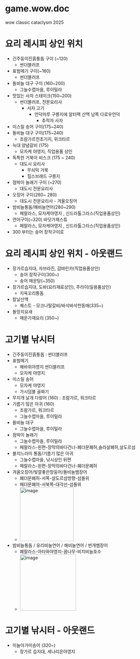 # game.wow.doc
wow classic cataclysm 2025


# 요리 레시피 상인 위치
+ 긴주둥이진흙퉁돔 구이 (~120)
  + 썬더블러프
+ 표범메기 구이(~160) 
  + 썬더블러프
+ 돌비늘 대구 구이 (160~200)
  + 그늘수렵마을, 루이밀라
+ 맛있는 사자 스테이크(150~200)
  + 썬더블러프, 전문요리사
    + 사자 고기
      + 언덕마루 구릉지에 알터랙 산맥 남쪽 다로우언덕
        +  추적자 사자
+ 미스릴 송어 구이(175~240)
+ 돌비늘 대구 구이(175~240)
  + 조람가르전초기지, 위크타르
+ 늑대 양념갈비 (175)
  + 모자케 야영지, 직업용품 상인
+ 독특한 거북이 비스크 (175 ~ 240)
  + 대도시 요리사
    + 무쇠턱 거북
     + 힐스브래드 구릉지
+ 점박이 놀래기 구이 (~270)
  + 대도시 전문요리사
+ 오징어 구이(260~ 280)
  + 대도시 전문요리사 - 겨울오징어
+ 밤비늘통돔/해비늘연어(280~290)
  + 페랄라스, 모자케야영지 , 신드라톨그라스(직업용품상인)
+ 연어구이(~320) 바닷가재스튜
  + 페랄라스, 모자케야영지 , 신드라톨그라스(직업용품상인)
+ 300 부터는 송어 장작구이로 

# 요리 레시피 상인 위치 - 아웃랜드
+ 장가르습지대, 자브라진, 감바린카(직업용품상인)
  + 송어 장작구이(300~)
  + 송어 매운탕(~350)
+ 장가르습지대, 도바(요리재료상인), 주라이(일용품상인)
  + 지옥꼬리통돔
+ 칼날산맥
  + 퀘스트 - 모크나탈갈비/바삭바삭천동매(335~)
+ 돌망치요새
  + 매운가재요리 (350~)
  

 

# 고기별 낚시터
+ 긴주둥이진흙퉁돔 : 썬더블러프 
+ 표범메기
  + 해바위야영지 썬더블러프
  + 모자케 야영지
+ 미스릴 송어
  + 모자케 야영지
  + 가시덤블 골짜기
+ 무지개 날개 다랑어 (160) : 조람가르, 워크타르
+ 기름기 많은 아귀 (160)
  + 조람가르, 워크타르
  + 그늘수렵마을, 루이밀라
+ 돌비늘 대구 
  + 그늘수렵마을, 루이밀라
+ 점박이 놀래기
  + 그늘수렵마을, 루이밀라
  + 페랄라스-왼편-장막의바다건너-폐더문폐허,솔라살폐허,살도르섬
+ 불지느러미 통돔/기름기 많은 아귀
  + 그늘수렵마을, 낚시상인 뒤편
  + 페랄라스-왼편-장막의바다건너-폐더문폐허
+ 겨울오징어/빛깔좋은망둥어/돌비늘뱀장어
  + 폐더문폐허-서쪽-살도르섬방향-섬돌위
  + 페더문폐어-서북쪽-대각선-섬돌위
  + <img width="174" alt="image" src="https://github.com/user-attachments/assets/824e5c93-0323-47ff-8335-08faa45bfbd7" />
+ 밤비늘통돔 / 유리비늘연어 / 해비늘연어 / 번개뱀장어
  + 폐랄라스-아타와야영지-꿈나무-비치비늘호수
  + <img width="182" alt="image" src="https://github.com/user-attachments/assets/ce8cd4ea-1f39-4544-b968-319962183ae4" />
  

# 고기별 낚시터 - 아웃랜드
+ 미늘아가미송어 (320~)
  + 장가르 습지대, 세나리온야영지


   
 
